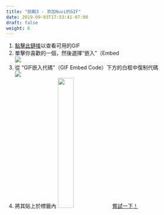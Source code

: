 ```yaml
---
title: "挑戰3 - 添加Nuvi的GIF"
date: 2019-09-03T17:53:41-07:00
draft: false
weight: 8
---
```


1. <a href="https://giphy.com/nuevofoundation" target="_blank">點擊此鏈接</a>以查看可用的GIF
2. 單擊你喜歡的一個，然後選擇“嵌入”（Embed <br>
    <img src="../media/nuevo-.png"/>
3. 從 “GIF嵌入代碼”（GIF Embed Code）下方的白框中復制代碼<br>
    <img src="../media/giphy-embed-instruction.PNG" />
4. 將其貼上於<body>標籤內
    <img src="../media/paste-code-here.png" width="30%" />
<a class="my-2 mx-4 btn btn-info" href="https://codepen.io/Sunny-Dee/pen/moqzmP" target="_blank">嘗試一下！</a>

